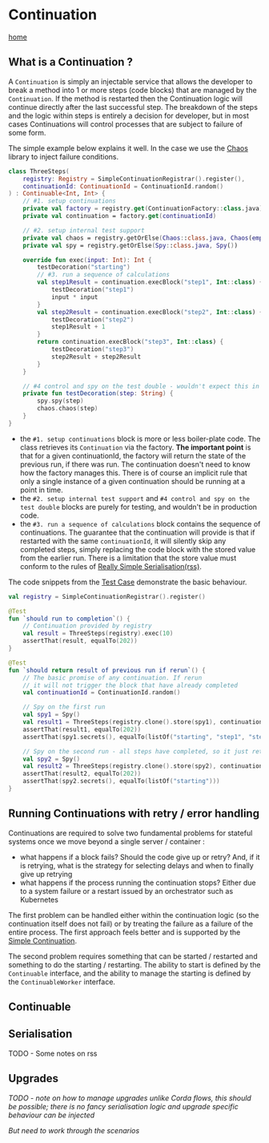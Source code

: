 # Continuation

[home](../README.md)

## What is a Continuation ?

A `Continuation` is simply an injectable service that allows the developer to break a method into 1 or more steps (code
blocks) that are managed by the `Continuation`. If the method is restarted then the Continuation logic will continue
directly after the last successful step. The breakdown of the steps and the logic within steps is entirely a decision
for developer, but in most cases Continuations will control processes that are subject to failure of some form.

The simple example below explains it well. In the case we use
the [Chaos](https://github.com/mycordaapp/commons/blob/master/docs/chaos.md) library to inject failure conditions.

```kotlin
class ThreeSteps(
    registry: Registry = SimpleContinuationRegistrar().register(),
    continuationId: ContinuationId = ContinuationId.random()
) : Continuable<Int, Int> {
    // #1. setup continuations
    private val factory = registry.get(ContinuationFactory::class.java)
    private val continuation = factory.get(continuationId)

    // #2. setup internal test support
    private val chaos = registry.getOrElse(Chaos::class.java, Chaos(emptyMap(), true))
    private val spy = registry.getOrElse(Spy::class.java, Spy())

    override fun exec(input: Int): Int {
        testDecoration("starting")
        // #3. run a sequence of calculations
        val step1Result = continuation.execBlock("step1", Int::class) {
            testDecoration("step1")
            input * input
        }
        val step2Result = continuation.execBlock("step2", Int::class) {
            testDecoration("step2")
            step1Result + 1
        }
        return continuation.execBlock("step3", Int::class) {
            testDecoration("step3")
            step2Result + step2Result
        }
    }

    // #4 control and spy on the test double - wouldn't expect this in real code
    private fun testDecoration(step: String) {
        spy.spy(step)
        chaos.chaos(step)
    }
}
```

* the `#1. setup continuations` block is more or less boiler-plate code. The class retrieves its `Continuation` via the
  factory. **The important point** is that for a given continuationId, the factory will return the state of the previous
  run, if there was run. The continuation doesn't need to know how the factory manages this. There is of course an
  implicit rule that only a single instance of a given continuation should be running at a point in time.
* the `#2. setup internal test support` and `#4 control and spy on the test double` blocks are purely for testing, and
  wouldn't be in production code.
* the `#3. run a sequence of calculations` block contains the sequence of continuations. The guarantee that the
  continuation will provide is that if restarted with the same `continuationId`, it will silently skip any completed
  steps, simply replacing the code block with the stored value from the earlier run. There is a limitation that the
  store value must conform to the rules
  of [Really Simple Serialisation(rss)](https://github.com/mycordaapp/really-simple-serialisation#readme).

The code snippets from the [Test Case](../impl/src/test/kotlin/mycorda/app/continuations/ContinuationScenarios.kt)
demonstrate the basic behaviour.

```kotlin
val registry = SimpleContinuationRegistrar().register()

@Test
fun `should run to completion`() {
    // Continuation provided by registry
    val result = ThreeSteps(registry).exec(10)
    assertThat(result, equalTo(202))
}

@Test
fun `should return result of previous run if rerun`() {
    // The basic promise of any continuation. If rerun
    // it will not trigger the block that have already completed
    val continuationId = ContinuationId.random()

    // Spy on the first run
    val spy1 = Spy()
    val result1 = ThreeSteps(registry.clone().store(spy1), continuationId).exec(10)
    assertThat(result1, equalTo(202))
    assertThat(spy1.secrets(), equalTo(listOf("starting", "step1", "step2", "step3")))

    // Spy on the second run - all steps have completed, so it just returns the result of step3
    val spy2 = Spy()
    val result2 = ThreeSteps(registry.clone().store(spy2), continuationId).exec(10)
    assertThat(result2, equalTo(202))
    assertThat(spy2.secrets(), equalTo(listOf("starting")))
}

```

## Running Continuations with retry / error handling

Continuations are required to solve two fundamental problems for stateful systems once we move beyond a single server /
container :

* what happens if a block fails? Should the code give up or retry? And, if it is retrying, what is the strategy for
  selecting delays and when to finally give up retrying
* what happens if the process running the continuation stops? Either due to a system failure or a restart issued by an
  orchestrator such as Kubernetes

The first problem can be handled either within the continuation logic (so the continuation itself does not fail)
or by treating the failure as a failure of the entire process. The first approach feels better and is supported by
the [Simple Continuation](./simple-continuation.md).

The second problem requires something that can be started / restarted and something to do the starting / restarting. The
ability to start is defined by the `Continuable` interface, and the ability to manage the starting is defined by
the `ContinuableWorker` interface.

## Continuable

## Serialisation

TODO - Some notes on rss

## Upgrades

_TODO - note on how to manage upgrades unlike Corda flows, this should be possible; there is no fancy serialisation
logic and upgrade specific behaviour can be injected_

_But need to work through the scenarios_
